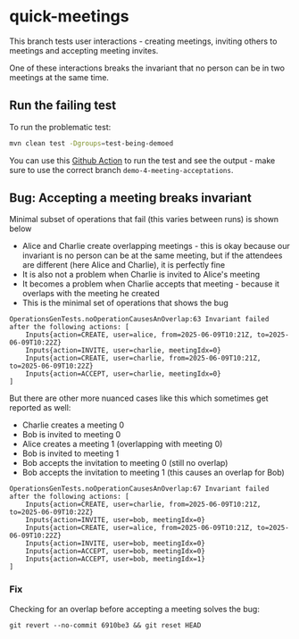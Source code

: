 # quick-meetings

This branch tests user interactions - creating meetings, inviting others to meetings and accepting
meeting invites. 

One of these interactions breaks the invariant that no person can be in two meetings at the same
time.

## Run the failing test

To run the problematic test:

```bash
mvn clean test -Dgroups=test-being-demoed
```

You can use this [Github Action](https://github.com/mourjo/quick-meetings/actions/workflows/test-being-demoed.yml) 
to run the test and see the output - make sure to use the correct branch `demo-4-meeting-acceptations`.

## Bug: Accepting a meeting breaks invariant

Minimal subset of operations that fail (this varies between runs) is shown below

- Alice and Charlie create overlapping meetings - this is okay because our invariant is no person
  can be at the same meeting, but if the attendees are different (here Alice and Charlie), it is
  perfectly fine
- It is also not a problem when Charlie is invited to Alice's meeting
- It becomes a problem when Charlie accepts that meeting - because it overlaps with the meeting he
  created
- This is the minimal set of operations that shows the bug

```
OperationsGenTests.noOperationCausesAnOverlap:63 Invariant failed after the following actions: [
    Inputs{action=CREATE, user=alice, from=2025-06-09T10:21Z, to=2025-06-09T10:22Z}
    Inputs{action=INVITE, user=charlie, meetingIdx=0}
    Inputs{action=CREATE, user=charlie, from=2025-06-09T10:21Z, to=2025-06-09T10:22Z}
    Inputs{action=ACCEPT, user=charlie, meetingIdx=0}
]
```

But there are other more nuanced cases like this which sometimes get reported as well:

- Charlie creates a meeting 0
- Bob is invited to meeting 0
- Alice creates a meeting 1 (overlapping with meeting 0)
- Bob is invited to meeting 1
- Bob accepts the invitation to meeting 0 (still no overlap)
- Bob accepts the invitation to meeting 1 (this causes an overlap for Bob)

```
OperationsGenTests.noOperationCausesAnOverlap:67 Invariant failed after the following actions: [
    Inputs{action=CREATE, user=charlie, from=2025-06-09T10:21Z, to=2025-06-09T10:22Z}
    Inputs{action=INVITE, user=bob, meetingIdx=0}
    Inputs{action=CREATE, user=alice, from=2025-06-09T10:21Z, to=2025-06-09T10:22Z}
    Inputs{action=INVITE, user=bob, meetingIdx=0}
    Inputs{action=ACCEPT, user=bob, meetingIdx=0}
    Inputs{action=ACCEPT, user=bob, meetingIdx=1}
]
```

### Fix

Checking for an overlap before accepting a meeting solves the bug:

```
git revert --no-commit 6910be3 && git reset HEAD
```

